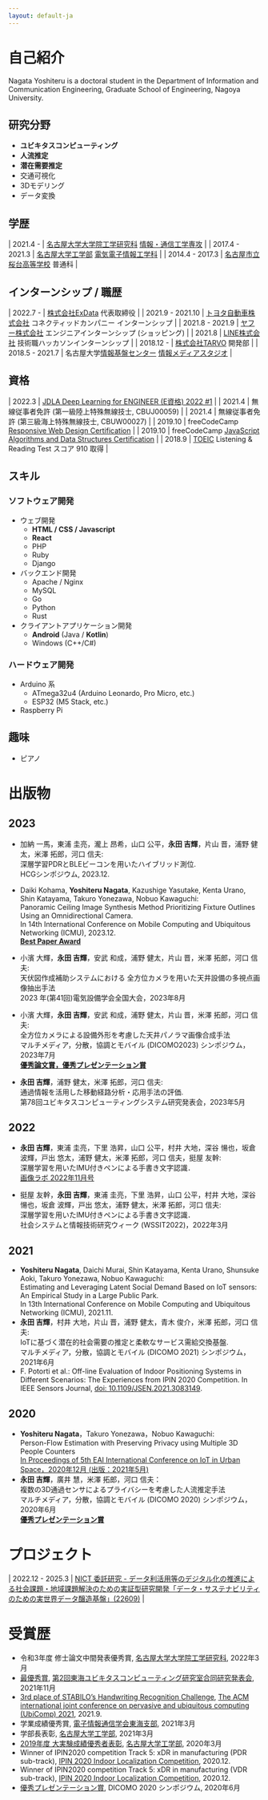 ```yaml
---
layout: default-ja
---
```


# 自己紹介

Nagata Yoshiteru is a doctoral student in the Department of Information and Communication Engineering, Graduate School of Engineering, Nagoya University.

## 研究分野

- **ユビキタスコンピューティング**
- **人流推定**
- **潜在需要推定**
- 交通可視化
- 3Dモデリング
- データ変換

## 学歴

| 2021.4 - | [名古屋大学大学院工学研究科](https://www.engg.nagoya-u.ac.jp/) [情報・通信工学専攻](http://www.nuee.nagoya-u.ac.jp/) |
| 2017.4 - 2021.3 | [名古屋大学工学部](https://www.engg.nagoya-u.ac.jp/) [電気電子情報工学科](http://www.nuee.nagoya-u.ac.jp/) |
| 2014.4 - 2017.3 | [名古屋市立桜台高等学校](https://www.nagoya-c.ed.jp/school/sakuradai-h/) 普通科 |

## インターンシップ / 職歴

| 2022.7 - | [株式会社ExData](https://exdata.co.jp/) 代表取締役 |
| 2021.9 - 2021.10 | [トヨタ自動車株式会社](https://global.toyota/) コネクティッドカンパニー インターンシップ |
| 2021.8 - 2021.9 | [ヤフー株式会社](https://about.yahoo.co.jp/) エンジニアインターンシップ (ショッピング) |
| 2021.8 | [LINE株式会社](https://linecorp.com/ja/) 技術職ハッカソンインターンシップ |
| 2018.12 - | [株式会社TARVO](https://tarvo.co.jp/) 開発部 |
| 2018.5 - 2021.7 | 名古屋大学[情報基盤センター](http://www.icts.nagoya-u.ac.jp/ja/center/) [情報メディアスタジオ](https://media.itc.nagoya-u.ac.jp/studio/) |

## 資格

| 2022.3 | [JDLA Deep Learning for ENGINEER (E資格) 2022 #1](https://www.openbadge-global.com/ns/portal/openbadge/public/assertions/user/U0IwYTdHZnRXandBMFdvdzVhVWJ4dz09) |
| 2021.4 | 無線従事者免許 (第一級陸上特殊無線技士, CBUJ00059) |
| 2021.4 | 無線従事者免許 (第三級海上特殊無線技士, CBUW00027) |
| 2019.10 | freeCodeCamp [Responsive Web Design Certification](https://www.freecodecamp.org/certification/fcc8c41b85e-8207-41e4-a738-50207bfaa71c/responsive-web-design) |
| 2019.10 | freeCodeCamp [JavaScript Algorithms and Data Structures Certification](https://www.freecodecamp.org/certification/fcc8c41b85e-8207-41e4-a738-50207bfaa71c/javascript-algorithms-and-data-structures) |
| 2018.9 | [TOEIC](https://www.ets.org/toeic) Listening & Reading Test スコア 910 取得 |


## スキル

### ソフトウェア開発

- ウェブ開発
  - **HTML / CSS / Javascript**
  - **React**
  - PHP
  - Ruby
  - Django
- バックエンド開発
  - Apache / Nginx
  - MySQL
  - Go
  - Python
  - Rust
- クライアントアプリケーション開発
  - **Android** (Java / **Kotlin**)
  - Windows (C++/C#)

### ハードウェア開発

- Arduino 系
  - ATmega32u4 (Arduino Leonardo, Pro Micro, etc.)
  - ESP32 (M5 Stack, etc.)
- Raspberry Pi

## 趣味

- ピアノ

# 出版物

## 2023
- 加納 一馬，東浦 圭亮，瀧上 昂希，山口 公平，**永田 吉輝**，片山 晋，浦野 健太，米澤 拓郎，河口 信夫:  
  深層学習PDRとBLEビーコンを用いたハイブリッド測位.  
  HCGシンポジウム, 2023.12.

- Daiki Kohama, **Yoshiteru Nagata**, Kazushige Yasutake, Kenta Urano, Shin Katayama, Takuro Yonezawa, Nobuo Kawaguchi:  
  Panoramic Ceiling Image Synthesis Method Prioritizing Fixture Outlines Using an Omnidirectional Camera.  
  In 14th International Conference on Mobile Computing and Ubiquitous Networking (ICMU), 2023.12.  
  **[Best Paper Award](https://www.icmu.org/icmu2023/award.html)**

- 小濱 大輝，**永田 吉輝**，安武 和成，浦野 健太，片山 晋，米澤 拓郎，河口 信夫:  
  天伏図作成補助システムにおける 全方位カメラを用いた天井設備の多視点画像抽出手法  
  2023 年(第41回)電気設備学会全国大会，2023年8月

- 小濱 大輝，**永田 吉輝**，安武 和成，浦野 健太，片山 晋，米澤 拓郎，河口 信夫:  
  全方位カメラによる設備外形を考慮した天井パノラマ画像合成手法  
  マルチメディア，分散，協調とモバイル (DICOMO2023) シンポジウム，2023年7月  
  **[優秀論文賞，優秀プレゼンテーション賞](https://dicomo.org/2023/commendation/)**

- **永田 吉輝**，浦野 健太，米澤 拓郎，河口 信夫:  
  通過情報を活用した移動経路分析・応用手法の評価.  
  第78回ユビキタスコンピューティングシステム研究発表会，2023年5月  

## 2022

- **永田 吉輝**，東浦 圭亮，下里 浩昇，山口 公平，村井 大地，深谷 愓也，坂倉 波輝，戸出 悠太，浦野 健太，米澤 拓郎，河口 信夫，挺屋 友幹:  
  深層学習を用いたIMU付きペンによる手書き文字認識．  
  [画像ラボ 2022年11月号](https://www.nikko-pb.co.jp/products/detail.php?product_id=5411)  

- 挺屋 友幹，**永田 吉輝**，東浦 圭亮，下里 浩昇，山口 公平，村井 大地，深谷 愓也，坂倉 波輝，戸出 悠太，浦野 健太，米澤 拓郎，河口 信夫:  
  深層学習を用いたIMU付きペンによる手書き文字認識．  
  社会システムと情報技術研究ウィーク (WSSIT2022)，2022年3月  

## 2021

- **Yoshiteru Nagata**, Daichi Murai, Shin Katayama, Kenta Urano, Shunsuke Aoki, Takuro Yonezawa, Nobuo Kawaguchi:  
  Estimating and Leveraging Latent Social Demand Based on IoT sensors: An Empirical Study in a Large Public Park.  
  In 13th International Conference on Mobile Computing and Ubiquitous Networking (ICMU), 2021.11.  
- **永田 吉輝**，村井 大地，片山 晋，浦野 健太，青木 俊介，米澤 拓郎，河口 信夫:  
  IoTに基づく潜在的社会需要の推定と柔軟なサービス需給交換基盤.  
  マルチメディア，分散，協調とモバイル (DICOMO 2021) シンポジウム，2021年6月  
- F. Potorti et al.:
  Off-line Evaluation of Indoor Positioning Systems in Different Scenarios: The Experiences from IPIN 2020 Competition.
  In IEEE Sensors Journal, [doi: 10.1109/JSEN.2021.3083149](https://doi.org/10.1109/JSEN.2021.3083149).

## 2020

- **Yoshiteru Nagata**，Takuro Yonezawa，Nobuo Kawaguchi:  
  Person-Flow Estimation with Preserving Privacy using Multiple 3D People Counters  
  [In Proceedings of 5th EAI International Conference on IoT in Urban Space，2020年12月 (出版：2021年5月)](https://link.springer.com/chapter/10.1007/978-3-030-76063-2_41)  
- **永田 吉輝**，廣井 慧，米澤 拓郎，河口 信夫：  
  複数の3D通過センサによるプライバシーを考慮した人流推定手法  
  マルチメディア，分散，協調とモバイル (DICOMO 2020) シンポジウム，2020年6月  
  **[優秀プレゼンテーション賞](https://dicomo.org/2020/commendation/)**

# プロジェクト

| 2022.12 - 2025.3 | [NICT 委託研究 - データ利活用等のデジタル化の推進による社会課題・地域課題解決のための実証型研究開発「データ・サステナビリティのための実世界データ醸造基盤」(22609)](https://www.nict.go.jp/publicity/topics/2022/10/12-1.html) |

# 受賞歴

- 令和3年度 修士論文中間発表優秀賞, [名古屋大学大学院工学研究科](https://www.engg.nagoya-u.ac.jp/), 2022年3月
- [最優秀賞](https://docs.google.com/document/d/17_YJIdbMoona7iqoDcaYkHrp0yTkDiqx/edit?usp=sharing&ouid=104858820495311930572&rtpof=true&sd=true), [第2回東海ユビキタスコンピューティング研究室合同研究発表会](https://kajilab.net/tokaiubi2021/), 2021年11月
- [3rd place of STABILO’s Handwriting Recognition Challenge](https://stabilodigital.com/submissions-2021/), [The ACM international joint conference on pervasive and ubiquitous computing (UbiComp) 2021](https://www.ubicomp.org/ubicomp2021/cfp/student-challenges-2/), 2021.9.
- 学業成績優秀賞, [電子情報通信学会東海支部](https://www.ieice.org/tokai/), 2021年3月
- 学部長表彰, [名古屋大学工学部](https://www.engg.nagoya-u.ac.jp/), 2021年3月
- [2019年度 大実験成績優秀者表彰](https://www.nuee.nagoya-u.ac.jp/kyoiku/gakubu/experiment/h2019.php), [名古屋大学工学部](https://www.engg.nagoya-u.ac.jp/), 2020年3月
- Winner of IPIN2020 competition Track 5: xDR in manufacturing (PDR sub-track), [IPIN 2020 Indoor Localization Competition](http://evaal.aaloa.org/2020/results), 2020.12.
- Winner of IPIN2020 competition Track 5: xDR in manufacturing (VDR sub-track), [IPIN 2020 Indoor Localization Competition](http://evaal.aaloa.org/2020/results), 2020.12.
- [優秀プレゼンテーション賞](https://dicomo.org/2020/commendation/), DICOMO 2020 シンポジウム, 2020年6月
